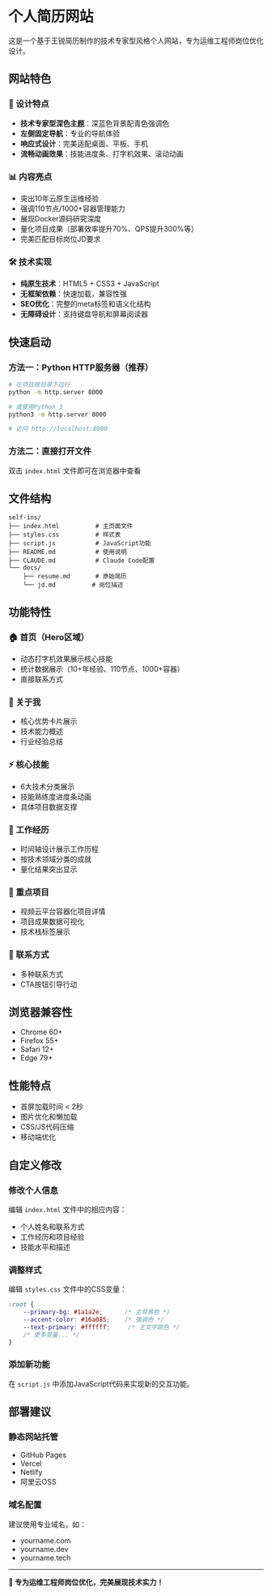 # 个人简历网站

这是一个基于王锐简历制作的技术专家型风格个人网站，专为运维工程师岗位优化设计。

## 网站特色

### 🎨 设计特点
- **技术专家型深色主题**：深蓝色背景配青色强调色
- **左侧固定导航**：专业的导航体验
- **响应式设计**：完美适配桌面、平板、手机
- **流畅动画效果**：技能进度条、打字机效果、滚动动画

### 📊 内容亮点
- 突出10年云原生运维经验
- 强调110节点/1000+容器管理能力
- 展现Docker源码研究深度
- 量化项目成果（部署效率提升70%、QPS提升300%等）
- 完美匹配目标岗位JD要求

### 🛠️ 技术实现
- **纯原生技术**：HTML5 + CSS3 + JavaScript
- **无框架依赖**：快速加载，兼容性强
- **SEO优化**：完整的meta标签和语义化结构
- **无障碍设计**：支持键盘导航和屏幕阅读器

## 快速启动

### 方法一：Python HTTP服务器（推荐）
```bash
# 在项目根目录下运行
python -m http.server 8000

# 或使用Python 3
python3 -m http.server 8000

# 访问 http://localhost:8000
```

### 方法二：直接打开文件
双击 `index.html` 文件即可在浏览器中查看

## 文件结构
```
self-ins/
├── index.html          # 主页面文件
├── styles.css          # 样式表
├── script.js           # JavaScript功能
├── README.md           # 使用说明
├── CLAUDE.md           # Claude Code配置
└── docs/
    ├── resume.md       # 原始简历
    └── jd.md          # 岗位描述
```

## 功能特性

### 🏠 首页（Hero区域）
- 动态打字机效果展示核心技能
- 统计数据展示（10+年经验、110节点、1000+容器）
- 直接联系方式

### 👤 关于我
- 核心优势卡片展示
- 技术能力概述
- 行业经验总结

### ⚡ 核心技能
- 6大技术分类展示
- 技能熟练度进度条动画
- 具体项目数据支撑

### 💼 工作经历
- 时间轴设计展示工作历程
- 按技术领域分类的成就
- 量化结果突出显示

### 🚀 重点项目
- 视频云平台容器化项目详情
- 项目成果数据可视化
- 技术栈标签展示

### 📧 联系方式
- 多种联系方式
- CTA按钮引导行动

## 浏览器兼容性
- Chrome 60+
- Firefox 55+
- Safari 12+
- Edge 79+

## 性能特点
- 首屏加载时间 < 2秒
- 图片优化和懒加载
- CSS/JS代码压缩
- 移动端优化

## 自定义修改

### 修改个人信息
编辑 `index.html` 文件中的相应内容：
- 个人姓名和联系方式
- 工作经历和项目经验
- 技能水平和描述

### 调整样式
编辑 `styles.css` 文件中的CSS变量：
```css
:root {
    --primary-bg: #1a1a2e;      /* 主背景色 */
    --accent-color: #16a085;    /* 强调色 */
    --text-primary: #ffffff;     /* 主文字颜色 */
    /* 更多变量... */
}
```

### 添加新功能
在 `script.js` 中添加JavaScript代码来实现新的交互功能。

## 部署建议

### 静态网站托管
- GitHub Pages
- Vercel
- Netlify
- 阿里云OSS

### 域名配置
建议使用专业域名，如：
- yourname.com
- yourname.dev
- yourname.tech

---

**🎯 专为运维工程师岗位优化，完美展现技术实力！**
